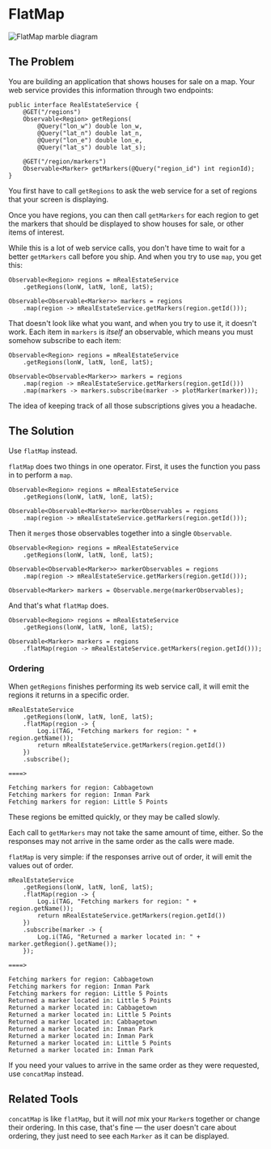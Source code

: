 # FlatMap

![FlatMap marble diagram](http://reactivex.io/documentation/operators/images/flatMap.c.png)

## The Problem

You are building an application that shows houses for sale on a map.
Your web service provides this information through two endpoints:

```
public interface RealEstateService {
    @GET("/regions")
    Observable<Region> getRegions(
        @Query("lon_w") double lon_w, 
        @Query("lat_n") double lat_n,
        @Query("lon_e") double lon_e,
        @Query("lat_s") double lat_s);

    @GET("/region/markers")
    Observable<Marker> getMarkers(@Query("region_id") int regionId);
}
```

You first have to call `getRegions` to ask the web service for a set of regions that your screen is displaying.

Once you have regions, you can then call `getMarkers` for each region to get the markers that should be displayed to show houses for sale, or other items of interest.

While this is a lot of web service calls, you don't have time to wait for a better `getMarkers` call before you ship.
And when you try to use `map`, you get this:

```
Observable<Region> regions = mRealEstateService
    .getRegions(lonW, latN, lonE, latS);

Observable<Observable<Marker>> markers = regions
    .map(region -> mRealEstateService.getMarkers(region.getId()));
```

That doesn't look like what you want, and when you try to use it, it doesn't work.
Each item in `markers` is *itself* an observable, which means you must somehow subscribe to each item:

```
Observable<Region> regions = mRealEstateService
    .getRegions(lonW, latN, lonE, latS);

Observable<Observable<Marker>> markers = regions
    .map(region -> mRealEstateService.getMarkers(region.getId()))
    .map(markers -> markers.subscribe(marker -> plotMarker(marker)));
```

The idea of keeping track of all those subscriptions gives you a headache.

## The Solution

Use `flatMap` instead.

`flatMap` does two things in one operator.
First, it uses the function you pass in to perform a `map`.

```
Observable<Region> regions = mRealEstateService
    .getRegions(lonW, latN, lonE, latS);

Observable<Observable<Marker>> markerObservables = regions
    .map(region -> mRealEstateService.getMarkers(region.getId()));
```

Then it `merge`s those observables together into a single `Observable`.

```
Observable<Region> regions = mRealEstateService
    .getRegions(lonW, latN, lonE, latS);

Observable<Observable<Marker>> markerObservables = regions
    .map(region -> mRealEstateService.getMarkers(region.getId()));

Observable<Marker> markers = Observable.merge(markerObservables);
```

And that's what `flatMap` does.

```
Observable<Region> regions = mRealEstateService
    .getRegions(lonW, latN, lonE, latS);

Observable<Marker> markers = regions
    .flatMap(region -> mRealEstateService.getMarkers(region.getId()));
```

### Ordering

When `getRegions` finishes performing its web service call, it will emit the regions it returns in a specific order.

```
mRealEstateService
    .getRegions(lonW, latN, lonE, latS);
    .flatMap(region -> {
        Log.i(TAG, "Fetching markers for region: " + region.getName());
        return mRealEstateService.getMarkers(region.getId())
    })
    .subscribe();

====> 

Fetching markers for region: Cabbagetown
Fetching markers for region: Inman Park
Fetching markers for region: Little 5 Points
```

These regions be emitted quickly, or they may be called slowly.

Each call to `getMarkers` may not take the same amount of time, either.
So the responses may not arrive in the same order as the calls were made.

`flatMap` is very simple: if the responses arrive out of order, it will emit the values out of order.

```
mRealEstateService
    .getRegions(lonW, latN, lonE, latS);
    .flatMap(region -> {
        Log.i(TAG, "Fetching markers for region: " + region.getName());
        return mRealEstateService.getMarkers(region.getId())
    })
    .subscribe(marker -> {
        Log.i(TAG, "Returned a marker located in: " + marker.getRegion().getName());
    });

====>

Fetching markers for region: Cabbagetown
Fetching markers for region: Inman Park
Fetching markers for region: Little 5 Points
Returned a marker located in: Little 5 Points
Returned a marker located in: Cabbagetown
Returned a marker located in: Little 5 Points
Returned a marker located in: Cabbagetown
Returned a marker located in: Inman Park
Returned a marker located in: Inman Park
Returned a marker located in: Little 5 Points
Returned a marker located in: Inman Park
```

If you need your values to arrive in the same order as they were requested, use `concatMap` instead.

## Related Tools

`concatMap` is like `flatMap`, but it will *not* mix your `Marker`s together or change their ordering.
In this case, that's fine — the user doesn't care about ordering, they just need to see each `Marker` as it can be displayed.
